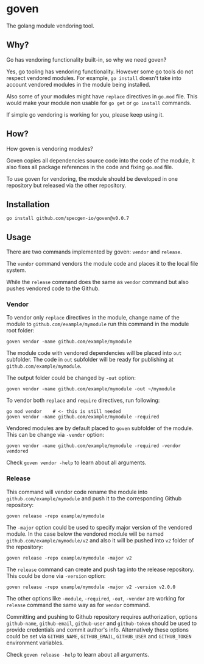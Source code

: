 # goven

The golang module vendoring tool.

## Why?

Go has vendoring functionality built-in, so why we need goven?

Yes, go tooling has vendoring functionality. However some go tools do not respect vendored modules. For example, `go install` doesn't take into account vendored modules in the module being installed.

Also some of your modules might have `replace` directives in `go.mod` file. This would make your module non usable for `go get` or `go install` commands.

If simple go vendoring is working for you, please keep using it.

## How?

How goven is vendoring modules?

Goven copies all dependencies source code into the code of the module, it also fixes all package references in the code and fixing `go.mod` file.

To use goven for vendoring, the module should be developed in one repository but released via the other repository.

## Installation
```
go install github.com/specgen-io/goven@v0.0.7
```

## Usage

There are two commands implemented by goven: `vendor` and `release`.

The `vendor` command vendors the module code and places it to the local file system.

While the `release` command does the same as `vendor` command but also pushes vendored code to the Github.

### Vendor

To vendor only `replace` directives in the module, change name of the module to `github.com/example/mymodule` run this command in the module root folder: 

```
goven vendor -name github.com/example/mymodule
```

The module code with vendored dependencies will be placed into `out` subfolder.
The code in `out` subfolder will be ready for publishing at `github.com/example/mymodule`.

The output folder could be changed by `-out` option:

```
goven vendor -name github.com/example/mymodule -out ~/mymodule
```

To vendor both `replace` and `require` directives, run following:

```
go mod vendor    # <- this is still needed
goven vendor -name github.com/example/mymodule -required
```

Vendored modules are by default placed to `goven` subfolder of the module.
This can be change via `-vendor` option:

```
goven vendor -name github.com/example/mymodule -required -vendor vendored
```

Check `goven vendor -help` to learn about all arguments.

### Release

This command will vendor code rename the module into `github.com/example/mymodule` and push it to the corresponding Github repository:

```
goven release -repo example/mymodule
```

The `-major` option could be used to specify major version of the vendored module.
In the case below the vendored module will be named `github.com/example/mymodule/v2` and also it will be pushed into `v2` folder of the repository:

```
goven release -repo example/mymodule -major v2
```

The `release` command can create and push tag into the release repository.
This could be done via `-version` option:

```
goven release -repo example/mymodule -major v2 -version v2.0.0
```

The other options like `-module`, `-required`, `-out`, `-vendor` are working for `release` command the same way as for `vendor` command.

Committing and pushing to Github repository requires authorization, options `github-name`, `github-email`, `github-user` and `github-token` should be used to provide credentials and commit author's info.
Alternatively these options could be set via `GITHUB_NAME`, `GITHUB_EMAIL`, `GITHUB_USER` and `GITHUB_TOKEN` environment variables.

Check `goven release -help` to learn about all arguments.
